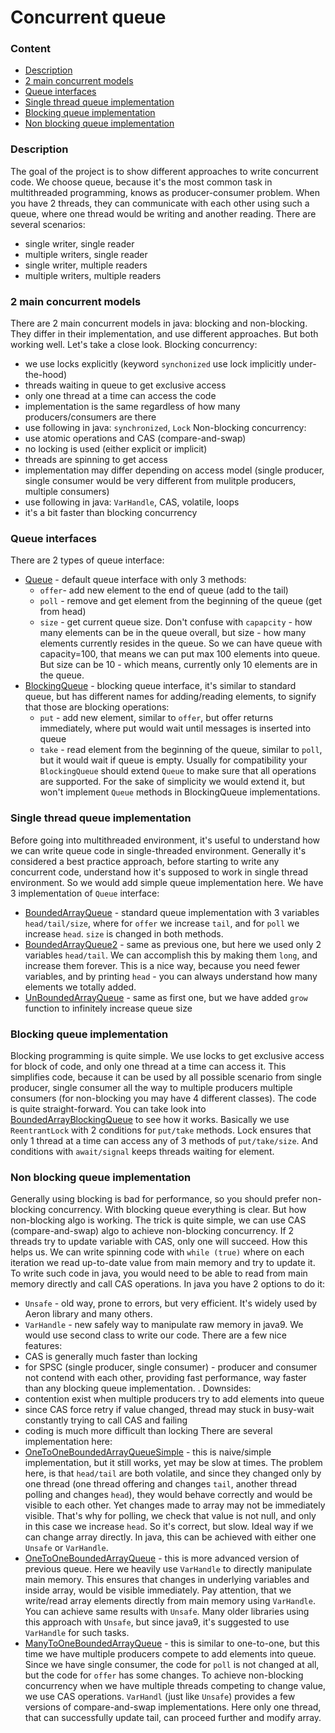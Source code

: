 # Concurrent queue

### Content
* [Description](#description)
* [2 main concurrent models](#2-main-concurrent-models)
* [Queue interfaces](#queue-interfaces)
* [Single thread queue implementation](#single-thread-queue-implementation)
* [Blocking queue implementation](#blocking-queue-implementation)
* [Non blocking queue implementation](#non-blocking-queue-implementation)

### Description
The goal of the project is to show different approaches to write concurrent code. We choose queue, because it's the most common task in multithreaded programming, knows as producer-consumer problem. When you have 2 threads, they can communicate with each other using such a queue, where one thread would be writing and another reading. There are several scenarios:
* single writer, single reader
* multiple writers, single reader
* single writer, multiple readers
* multiple writers, multiple readers

### 2 main concurrent models
There are 2 main concurrent models in java: blocking and non-blocking. They differ in their implementation, and use different approaches. But both working well. Let's take a close look.
Blocking concurrency:
* we use locks explicitly (keyword `synchonized` use lock implicitly under-the-hood)
* threads waiting in queue to get exclusive access
* only one thread at a time can access the code
* implementation is the same regardless of how many producers/consumers are there
* use following in java: `synchronized`, `Lock`
Non-blocking concurrency:
* use atomic operations and CAS (compare-and-swap)
* no locking is used (either explicit or implicit)
* threads are spinning to get access
* implementation may differ depending on access model (single producer, single consumer would be very different from mulitple producers, multiple consumers)
* use following in java: `VarHandle`, CAS, volatile, loops
* it's a bit faster than blocking concurrency

### Queue interfaces
There are 2 types of queue interface:
* [Queue](/src/main/java/com/java/queue/interfaces/Queue.java) - default queue interface with only 3 methods:
  * `offer`- add new element to the end of queue (add to the tail)
  * `poll` - remove and get element from the beginning of the queue (get from head)
  * `size` - get current queue size. Don't confuse with `capapcity` - how many elements can be in the queue overall, but size - how many elements currently resides in the queue. So we can have queue with capacity=100, that means we can put max 100 elements into queue. But size can be 10 - which means, currently only 10 elements are in the queue.
* [BlockingQueue](/src/main/java/com/java/queue/interfaces/BlockingQueue.java) - blocking queue interface, it's similar to standard queue, but has different names for adding/reading elements, to signify that those are blocking operations:
  * `put` - add new element, similar to `offer`, but offer returns immediately, where put would wait until messages is inserted into queue
  * `take` - read element from the beginning of the queue, similar to `poll`, but it would wait if queue is empty.
Usually for compatibility your `BlockingQueue` should extend `Queue` to make sure that all operations are supported. For the sake of simplicity we would extend it, but won't implement `Queue` methods in BlockingQueue implementations.

### Single thread queue implementation
Before going into multithreaded environment, it's useful to understand how we can write queue code in single-threaded environment. Generally it's considered a best practice approach, before starting to write any concurrent code, understand how it's supposed to work in single thread environment. So we would add simple queue implementation here.
We have 3 implementation of `Queue` interface:
* [BoundedArrayQueue](/src/main/java/com/java/queue/singlethread/BoundedArrayQueue.java) - standard queue implementation with 3 variables `head/tail/size`, where for `offer` we increase `tail`, and for `poll` we increase `head`. `size` is changed in both methods.
* [BoundedArrayQueue2](/src/main/java/com/java/queue/singlethread/BoundedArrayQueue2.java) - same as previous one, but here we used only 2 variables `head/tail`. We can accomplish this by making them `long`, and increase them forever. This is a nice way, because you need fewer variables, and by printing `head` - you can always understand how many elements we totally added. 
* [UnBoundedArrayQueue](/src/main/java/com/java/queue/singlethread/UnBoundedArrayQueue.java) - same as first one, but we have added `grow` function to infinitely increase queue size


### Blocking queue implementation
Blocking programming is quite simple. We use locks to get exclusive access for block of code, and only one thread at a time can access it. This simplifies code, because it can be used by all possible scenario from single producer, single consumer all the way to multiple producers multiple consumers (for non-blocking you may have 4 different classes). The code is quite straight-forward. You can take look into [BoundedArrayBlockingQueue](/src/main/java/com/java/queue/blocking/BoundedArrayBlockingQueue.java) to see how it works. Basically we use `ReentrantLock` with 2 conditions for `put/take` methods. Lock ensures that only 1 thread at a time can access any of 3 methods of `put/take/size`. And conditions with `await/signal` keeps threads waiting for element.
 
### Non blocking queue implementation
Generally using blocking is bad for performance, so you should prefer non-blocking concurrency.
With blocking queue everything is clear. But how non-blocking algo is working. The trick is quite simple, we can use CAS (compare-and-swap) algo to achieve non-blocking concurrency. If 2 threads try to update variable with CAS, only one will succeed. How this helps us. We can write spinning code with `while (true)` where on each iteration we read up-to-date value from main memory and try to update it. To write such code in java, you would need to be able to read from main memory directly and call CAS operations. In java you have 2 options to do it:
* `Unsafe` - old way, prone to errors, but very efficient. It's widely used by Aeron library and many others.
* `VarHandle` - new safely way to manipulate raw memory in java9.
We would use second class to write our code.
There are a few nice features:
* CAS is generally much faster than locking
* for SPSC (single producer, single consumer) - producer and consumer not contend with each other, providing fast performance, way faster than any blocking queue implementation. .
Downsides:
* contention exist when multiple producers try to add elements into queue
* since CAS force retry if value changed, thread may stuck in busy-wait constantly trying to call CAS and failing
* coding is much more difficult than locking
There are several implementation here:
* [OneToOneBoundedArrayQueueSimple](/src/main/java/com/java/queue/nonblocking/OneToOneBoundedArrayQueueSimple.java) - this is naive/simple implementation, but it still works, yet may be slow at times. The problem here, is that `head/tail` are both volatile, and since they changed only by one thread (one thread offering and changes `tail`, another thread polling and changes `head`), they would behave correctly and would be visible to each other. Yet changes made to array may not be immediately visible. That's why for polling, we check that value is not null, and only in this case we increase `head`. So it's correct, but slow. Ideal way if we can change array directly. In java, this can be achieved with either one `Unsafe` or `VarHandle`.
*  [OneToOneBoundedArrayQueue](/src/main/java/com/java/queue/nonblocking/OneToOneBoundedArrayQueue.java) - this is more advanced version of previous queue. Here we heavily use `VarHandle` to directly manipulate main memory. This ensures that changes in underlying variables and inside array, would be visible immediately. Pay attention, that we write/read array elements directly from main memory using `VarHandle`. You can achieve same results with `Unsafe`. Many older libraries using this approach with `Unsafe`, but since java9, it's suggested to use `VarHandle` for such tasks.
* [ManyToOneBoundedArrayQueue](/src/main/java/com/java/queue/nonblocking/ManyToOneBoundedArrayQueue.java) - this is similar to one-to-one, but this time we have multiple producers compete to add elements into queue. Since we have single consumer, the code for `poll` is not changed at all, but the code for `offer` has some changes. To achieve non-blocking concurrency when we have multiple threads competing to change value, we use CAS operations. `VarHandl` (just like `Unsafe`) provides a few versions of compare-and-swap implementations. Here only one thread, that can successfully update tail, can proceed further and modify array.